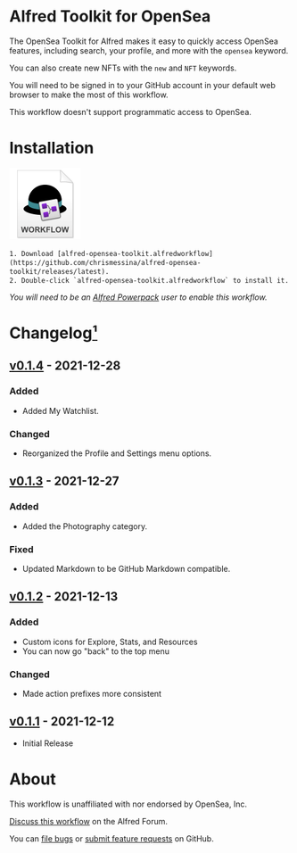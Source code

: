 # Alfred Toolkit for OpenSea

The OpenSea Toolkit for Alfred makes it easy to quickly access OpenSea features, including search, your profile, and more with the `opensea` keyword.

You can also create new NFTs with the `new` and `NFT` keywords.

You will need to be signed in to your GitHub account in your default web browser to make the most of this workflow.

This workflow doesn't support programmatic access to OpenSea.

# Installation

<a href="https://github.com/chrismessina/alfred-opensea-toolkit/releases/latest"><img src="./assets/icon-workflow.png" alt="Workflow File Icon" width="128" height="128"></a>

    1. Download [alfred-opensea-toolkit.alfredworkflow](https://github.com/chrismessina/alfred-opensea-toolkit/releases/latest).
    2. Double-click `alfred-opensea-toolkit.alfredworkflow` to install it.

_You will need to be an [Alfred Powerpack](https://www.alfredapp.com/powerpack/) user to enable this workflow._


# Changelog[¹](https://keepachangelog.com/)

## [v0.1.4](https://github.com/chrismessina/alfred-opensea-toolkit/releases/tag/v0.1.4) - 2021-12-28
### Added
- Added My Watchlist.
### Changed
- Reorganized the Profile and Settings menu options.

## [v0.1.3](https://github.com/chrismessina/alfred-opensea-toolkit/releases/tag/v0.1.3) - 2021-12-27
### Added
- Added the Photography category.
### Fixed
- Updated Markdown to be GitHub Markdown compatible.


## [v0.1.2](https://github.com/chrismessina/alfred-opensea-toolkit/releases/tag/v0.1.2) - 2021-12-13
### Added
- Custom icons for Explore, Stats, and Resources
- You can now go "back" to the top menu

### Changed
- Made action prefixes more consistent

## [v0.1.1](https://github.com/chrismessina/alfred-opensea-toolkit/releases/tag/v0.1.1) - 2021-12-12
- Initial Release


# About

This workflow is unaffiliated with nor endorsed by OpenSea, Inc.


[Discuss this workflow](https://www.alfredforum.com/topic/17683-workflow-alfred-toolkit-for-opensea/) on the Alfred Forum.

You can [file bugs](https://github.com/chrismessina/alfred-opensea-toolkit/issues/new) or [submit feature requests](https://github.com/chrismessina/alfred-opensea-toolkit/issues/new) on GitHub.

